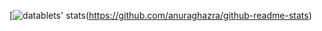 [![datablets' stats](https://github-readme-stats.vercel.app/api/wakatime?username=datablets&theme=gruvbox)(https://github.com/anuraghazra/github-readme-stats)
